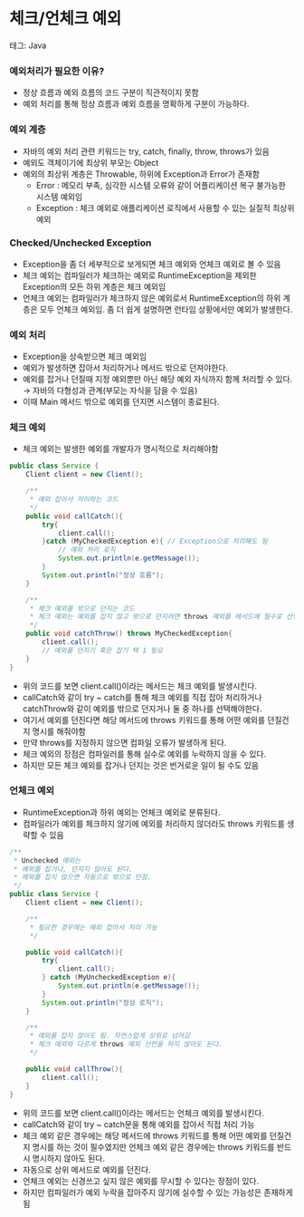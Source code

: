 # 체크/언체크 예외

태그: Java

### 예외처리가 필요한 이유?

- 정상 흐름과 예외 흐름의 코드 구분이 직관적이지 못함
- 예외 처리를 통해 정상 흐름과 예외 흐름을 명확하게 구분이 가능하다.

### 예외 계층

- 자바의 예외 처리 관련 키워드는 try, catch, finally, throw, throws가 있음
- 예외도 객체이기에 최상위 부모는 Object
- 예외의 최상위 계층은 Throwable, 하위에 Exception과 Error가 존재함
    - Error : 메모리 부족, 심각한 시스템 오류와 같이 어플리케이션 복구 불가능한 시스템 예외임
    - Exception : 체크 예외로 애플리케이션 로직에서 사용할  수 있는 실질적 최상위 예외

### Checked/Unchecked Exception

- Exception을 좀 더 세부적으로 보게되면 체크 예외와 언체크 예외로 볼 수 있음
- 체크 예외는 컴파일러가 체크하는 예외로 RuntimeException을 제외한 Exception의 모든 하위 계층은 체크 예외임
- 언체크 예외는 컴파일러가 체크하지 않은 예외로서 RuntimeException의 하위 계층은 모두 언체크 예외임. 좀 더 쉽게 설명하면 런타임 상황에서만 예외가 발생한다.

 

### 예외 처리

- Exception을 상속받으면 체크 예외임
- 예외가 발생하면 잡아서 처리하거나 메서드 밖으로 던져야한다.
- 예외를 잡거나 던질때 지정 예외뿐만 아닌 해당 예외 자식까지 함께 처리할 수 있다. → 자바의 다형성과 관계(부모는 자식을 담을 수 있음)
- 이때 Main 메서드 밖으로 예외를 던지면 시스템이 종료된다.

### 체크 예외

- 체크 예외는 발생한 예외를 개발자가 명시적으로 처리해야함

```java
public class Service {
    Client client = new Client();

    /**
     * 예외 잡아서 처리하는 코드
     */
    public void callCatch(){
        try{
            client.call();
        }catch (MyCheckedException e){ // Exception으로 처리해도 됨
            // 예외 처리 로직
            System.out.println(e.getMessage());
        }
        System.out.println("정상 흐름");
    }

    /**
     * 체크 예외를 밖으로 던지는 코드
     * 체크 예외는 예외를 잡지 않고 밖으로 던지려면 throws 예외를 메서드에 필수로 선언해야함
     */
    public void catchThrow() throws MyCheckedException{
        client.call();
        // 예외를 던지기 혹은 잡기 택 1 필요
    }
}

```

- 위의 코드를 보면 client.call()이라는 메서드는 체크 예외를 발생시킨다.
- callCatch와 같이 try ~ catch를 통해 체크 예외를 직접 잡아 처리하거나 catchThrow와 같이 예외를 밖으로 던지거나 둘 중 하나를 선택해야한다.
- 여기서 예외를 던진다면 해당 메서드에 throws 키워드를 통해 어떤 예외를 던질건지 명시를 해줘야함
- 만약 throws를 지정하지 않으면 컴파일 오류가 발생하게 된다.
- 체크 예외의 장점은 컴파일러를 통해 실수로 예외를 누락하지 않을 수 있다.
- 하지만 모든 체크 예외를 잡거나 던지는 것은 번거로운 일이 될 수도 있음

### 언체크 예외

- RuntimeException과 하위 예외는 언체크 예외로 분류된다.
- 컴파일러가 예외를 체크하지 않기에 예외를 처리하지 않더라도 throws 키워드를 생략할 수 있음

```java
/**
 * Unchecked 예외는
 * 예외를 잡거나, 던지지 않아도 된다.
 * 예외를 잡지 않으면 자동으로 밖으로 던짐.
 */
public class Service {
    Client client = new Client();

    /**
     * 필요한 경우에는 예외 잡아서 처리 가능
     */

    public void callCatch(){
        try{
            client.call();
        } catch (MyUncheckedException e){
            System.out.println(e.getMessage());
        }
        System.out.println("정상 로직");
    }

    /**
     * 예외를 잡지 않아도 됨. 자연스럽게 상위로 넘어감
     * 체크 예외와 다르게 throws 예외 선언을 하지 않아도 된다.
     */

    public void callThrow(){
        client.call();
    }
}

```

- 위의 코드를 보면 client.call()이라는 메서드는 언체크 예외를 발생시킨다.
- callCatch와 같이 try ~ catch문을 통해 예외를 잡아서 직접 처리 가능
- 체크 예외 같은 경우에는 해당 메서드에 throws 키워드를 통해 어떤 예외를 던질건지 명시를 하는 것이 필수였지만 언체크 예외 같은 경우에는 throws 키워드를 반드시 명시하지 않아도 된다.
- 자동으로 상위 메서드로 예외를 던진다.
- 언체크 예외는 신경쓰고 싶지 않은 예외를 무시할 수 있다는 장점이 있다.
- 하지만 컴파일러가 예외 누락을 잡아주지 않기에 실수할 수 있는 가능성은 존재하게됨